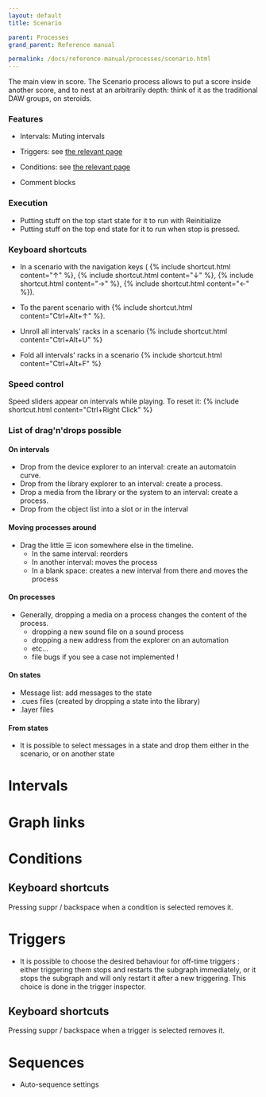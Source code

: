 ```yaml
---
layout: default
title: Scenario

parent: Processes
grand_parent: Reference manual

permalink: /docs/reference-manual/processes/scenario.html
---
```


The main view in score.
The Scenario process allows to put a score inside another score, and to nest at an arbitrarily depth: think of it as the traditional DAW groups, on steroids.

### Features

- Intervals: Muting intervals

- Triggers: see [the relevant page](triggers.html)
- Conditions: see [the relevant page](conditions.html)
- Comment blocks


### Execution
- Putting stuff on the top start state for it to run with Reinitialize
- Putting stuff on the top end state for it to run when stop is pressed.

### Keyboard shortcuts

- In a scenario with the navigation keys ( {% include shortcut.html content="↑" %}, {% include shortcut.html content="↓" %}, {% include shortcut.html content="→" %}, {% include shortcut.html content="←" %}).
- To the parent scenario with {% include shortcut.html content="Ctrl+Alt+↑" %}.

- Unroll all intervals' racks in a scenario {% include shortcut.html content="Ctrl+Alt+U" %}
- Fold all intervals' racks in a scenario {% include shortcut.html content="Ctrl+Alt+F" %}

### Speed control

Speed sliders appear on intervals while playing. To reset it:  {% include shortcut.html content="Ctrl+Right Click" %}

### List of drag'n'drops possible

#### On intervals
- Drop from the device explorer to an interval: create an automatoin curve.
- Drop from the library explorer to an interval: create a process.
- Drop a media from the library or the system to an interval: create a process.
- Drop from the object list into a slot or in the interval

#### Moving processes around
- Drag the little ☰ icon somewhere else in the timeline.
  - In the same interval: reorders
  - In another interval: moves the process
  - In a blank space: creates a new interval from there and moves the process

#### On processes
- Generally, dropping a media on a process changes the content of the process.
   * dropping a new sound file on a sound process
   * dropping a new address from the explorer on an automation
   * etc...
   * file bugs if you see a case not implemented !

#### On states
- Message list: add messages to the state
- .cues files (created by dropping a state into the library)
- .layer files


#### From states
- It is possible to select messages in a state and drop them either in the scenario, or on another state


# Intervals

# Graph links

# Conditions


## Keyboard shortcuts
Pressing suppr / backspace when a condition is selected removes it.

# Triggers

- It is possible to choose the desired behaviour for off-time triggers : either triggering them stops and restarts the subgraph immediately, or it stops the subgraph and will only restart it after a new triggering. This choice is done in the trigger inspector.

## Keyboard shortcuts
Pressing suppr / backspace when a trigger is selected removes it.

# Sequences


- Auto-sequence settings